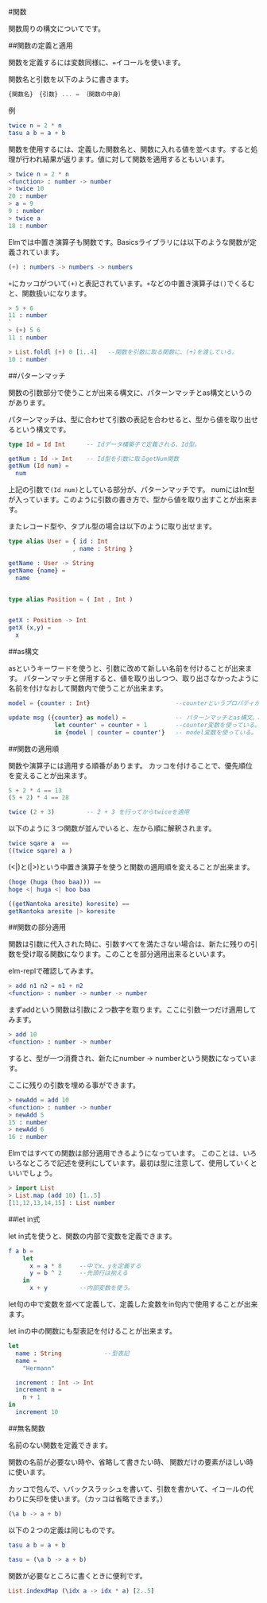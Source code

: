 #関数

関数周りの構文についてです。

##関数の定義と適用

関数を定義するには変数同様に、`=`イコールを使います。

関数名と引数を以下のように書きます。

```elm
{関数名}　{引数} ... = ｛関数の中身｝
```

例

```elm
twice n = 2 * n
tasu a b = a + b
```

関数を使用するには、定義した関数名と、関数に入れる値を並べます。すると処理が行われ結果が返ります。値に対して関数を適用するともいいます。

```elm
> twice n = 2 * n
<function> : number -> number
> twice 10
20 : number
> a = 9
9 : number
> twice a
18 : number
```

Elmでは中置き演算子も関数です。Basicsライブラリには以下のような関数が定義されています。

```elm
(+) : numbers -> numbers -> numbers
```

`+`にカッコがついて`(+)`と表記されています。`+`などの中置き演算子は`()`でくるむと、関数扱いになります。

```elm
> 5 + 6
11 : number
`
> (+) 5 6
11 : number

> List.foldl (+) 0 [1..4]   --関数を引数に取る関数に、(+)を渡している。
10 : number
```

##パターンマッチ

関数の引数部分で使うことが出来る構文に、パターンマッチとas構文というのがあります。

パターンマッチは、型に合わせて引数の表記を合わせると、型から値を取り出せるという構文です。

```elm
type Id = Id Int      -- Idデータ構築子で定義される、Id型。

getNum : Id -> Int    -- Id型を引数に取るgetNum関数
getNum (Id num) =
  num
```

上記の引数で`(Id num)`としている部分が、パターンマッチです。
numにはInt型が入っています。このように引数の書き方で、型から値を取り出すことが出来ます。

またレコード型や、タプル型の場合は以下のように取り出せます。

```elm
type alias User = { id : Int
                  , name : String }

getName : User -> String
getName {name} =
  name


type alias Position = ( Int , Int )


getX : Position -> Int
getX (x,y) =
  x
```

##as構文

asというキーワードを使うと、引数に改めて新しい名前を付けることが出来ます。
パターンマッチと併用すると、値を取り出しつつ、取り出さなかったように名前を付けなおして関数内で使うことが出来ます。

```elm
model = {counter : Int}                        --counterというプロパティがある値

update msg ({counter} as model) =              -- パターンマッチとas構文。as構文とは引数部分に別名をつけることが出来る構文です。
             let counter' = counter + 1        --counter変数を使っている。
             in {model | counter = counter'}   -- model変数を使っている。

```


##関数の適用順

関数や演算子には適用する順番があります。
カッコを付けることで、優先順位を変えることが出来ます。

```elm
5 + 2 * 4 == 13
(5 + 2) * 4 == 28

twice (2 + 3)         -- 2 + 3 を行ってからtwiceを適用

```

以下のように３つ関数が並んでいると、左から順に解釈されます。

```elm
twice sqare a  ==
((twice sqare) a )
```

(<|)と(|>)という中置き演算子を使うと関数の適用順を変えることが出来ます。

```elm
(hoge (huga (hoo baa))) ==
hoge <| huga <| hoo baa

((getNantoka aresite) koresite) ==
getNantoka aresite |> koresite

```

##関数の部分適用

関数は引数に代入された時に、引数すべてを満たさない場合は、新たに残りの引数を受け取る関数になります。このことを部分適用出来るといいます。

elm-replで確認してみます。

```elm
> add n1 n2 = n1 + n2
<function> : number -> number -> number
```

まずaddという関数は引数に２つ数字を取ります。ここに引数一つだけ適用してみます。

```elm
> add 10
<function> : number -> number
```

すると、型が一つ消費され、新たにnumber -> numberという関数になっています。

ここに残りの引数を埋める事ができます。

```elm
> newAdd = add 10
<function> : number -> number
> newAdd 5
15 : number
> newAdd 6
16 : number

```

Elmではすべての関数は部分適用できるようになっています。
このことは、いろいろなところで記述を便利にしています。最初は型に注意して、使用していくといいでしょう。

```elm
> import List
> List.map (add 10) [1..5]
[11,12,13,14,15] : List number

```


##let in式

let in式を使うと、関数の内部で変数を定義できます。

```elm
f a b =
    let
      x = a * 8     --中でx、yを定義する
      y = b ^ 2     --先頭行は揃える
    in
      x + y         --内部変数を使う。
```

let句の中で変数を並べて定義して、定義した変数をin句内で使用することが出来ます。

let inの中の関数にも型表記を付けることが出来ます。

```elm
let
  name : String            --型表記
  name =
    "Hermann"

  increment : Int -> Int
  increment n =
    n + 1
in
  increment 10

```


##無名関数

名前のない関数を定義できます。

関数の名前が必要ない時や、省略して書きたい時、
関数だけの要素がほしい時に使います。

カッコで包んで、`\`バックスラッシュを書いて、引数を書かいて、イコールの代わりに矢印を使います。（カッコは省略できます。）

```elm
(\a b -> a + b)
```

以下の２つの定義は同じものです。

```elm
tasu a b = a + b

tasu = (\a b -> a + b)

```

関数が必要なところに書くときに便利です。

```elm
List.indexdMap (\idx a -> idx * a) [2..5]

```

